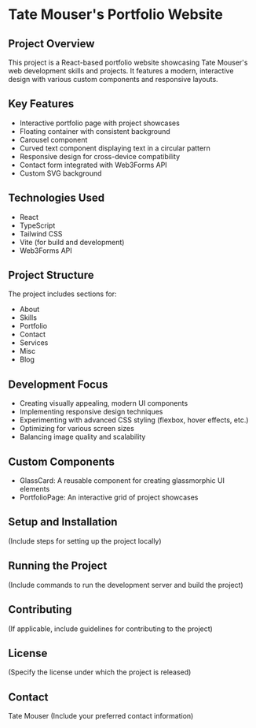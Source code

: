 # Tate Mouser's Portfolio Website

## Project Overview
This project is a React-based portfolio website showcasing Tate Mouser's web development skills and projects. It features a modern, interactive design with various custom components and responsive layouts.

## Key Features
- Interactive portfolio page with project showcases
- Floating container with consistent background
- Carousel component
- Curved text component displaying text in a circular pattern
- Responsive design for cross-device compatibility
- Contact form integrated with Web3Forms API
- Custom SVG background

## Technologies Used
- React
- TypeScript
- Tailwind CSS
- Vite (for build and development)
- Web3Forms API

## Project Structure
The project includes sections for:
- About
- Skills
- Portfolio
- Contact
- Services
- Misc
- Blog

## Development Focus
- Creating visually appealing, modern UI components
- Implementing responsive design techniques
- Experimenting with advanced CSS styling (flexbox, hover effects, etc.)
- Optimizing for various screen sizes
- Balancing image quality and scalability

## Custom Components
- GlassCard: A reusable component for creating glassmorphic UI elements
- PortfolioPage: An interactive grid of project showcases

## Setup and Installation
(Include steps for setting up the project locally)

## Running the Project
(Include commands to run the development server and build the project)

## Contributing
(If applicable, include guidelines for contributing to the project)

## License
(Specify the license under which the project is released)

## Contact
Tate Mouser
(Include your preferred contact information)
